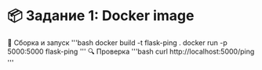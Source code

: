 # 📦 Задание 1: Docker image
🔧 Сборка и запуск
'''bash
docker build -t flask-ping .
docker run -p 5000:5000 flask-ping
'''
🔍 Проверка
'''bash
curl http://localhost:5000/ping
'''
